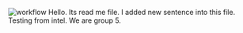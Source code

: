 ![workflow](https://github.com/<UserName>/<RepositoryName>/actions/workflows/main.yml/badge.svg)
Hello. 
Its read me file.
I added new sentence into this file. 
Testing from intel.
We are group 5.
